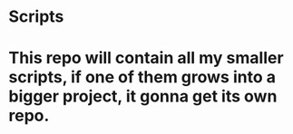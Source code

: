 # Scripts

# This repo will contain all my smaller scripts, if one of them grows into a bigger project, it gonna get its own repo.
